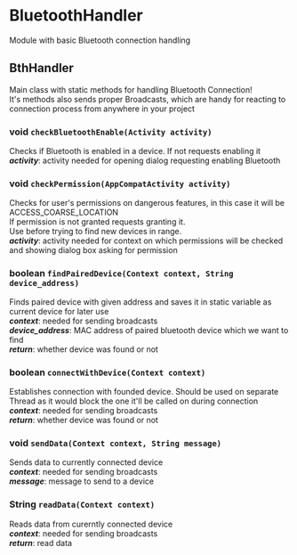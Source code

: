 # BluetoothHandler
Module with basic Bluetooth connection handling

## BthHandler
Main class with static methods for handling Bluetooth Connection!  
It's methods also sends proper Broadcasts, which are handy for reacting to connection process from anywhere in your project

### **void** `checkBluetoothEnable(Activity activity)`  
  Checks if Bluetooth is enabled in a device. If not requests enabling it  
  ***activity***: activity needed for opening dialog requesting enabling Bluetooth  

### **void** `checkPermission(AppCompatActivity activity)`  
  Checks for user's permissions on dangerous features, in this case it will be ACCESS_COARSE_LOCATION  
  If permission is not granted requests granting it.  
  Use before trying to find new devices in range.  
  ***activity***: activity needed for context on which permissions will be checked and showing dialog box asking for permission  
  
### **boolean** `findPairedDevice(Context context, String device_address)`  
  Finds paired device with given address and saves it in static variable as current device for later use  
  ***context***: needed for sending broadcasts  
  ***device_address***: MAC address of paired bluetooth device which we want to find  
  ***return***: whether device was found or not  

### **boolean** `connectWithDevice(Context context)`  
  Establishes connection with founded device. Should be used on separate Thread as it would block the one it'll be called on during connection  
  ***context***: needed for sending broadcasts  
  ***return***: whether device was found or not  
  
### **void** `sendData(Context context, String message)`  
  Sends data to currently connected device  
  ***context***: needed for sending broadcasts  
  ***message***: message to send to a device  
  
### **String** `readData(Context context)`  
  Reads data from curerntly connected device  
  ***context***: needed for sending broadcasts  
  ***return***: read data  
  
